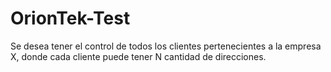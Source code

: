 # OrionTek-Test
Se desea tener el control de todos los clientes pertenecientes a la empresa X, donde cada cliente puede tener N cantidad de direcciones. 

